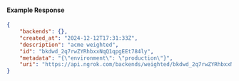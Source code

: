 <!-- Code generated for API Clients. DO NOT EDIT. -->

#### Example Response

```json
{
	"backends": {},
	"created_at": "2024-12-12T17:31:33Z",
	"description": "acme weighted",
	"id": "bkdwd_2q7rwZYRhbxxNqQ1qpgEEt784ly",
	"metadata": "{\"environment\": \"production\"}",
	"uri": "https://api.ngrok.com/backends/weighted/bkdwd_2q7rwZYRhbxxNqQ1qpgEEt784ly"
}
```
